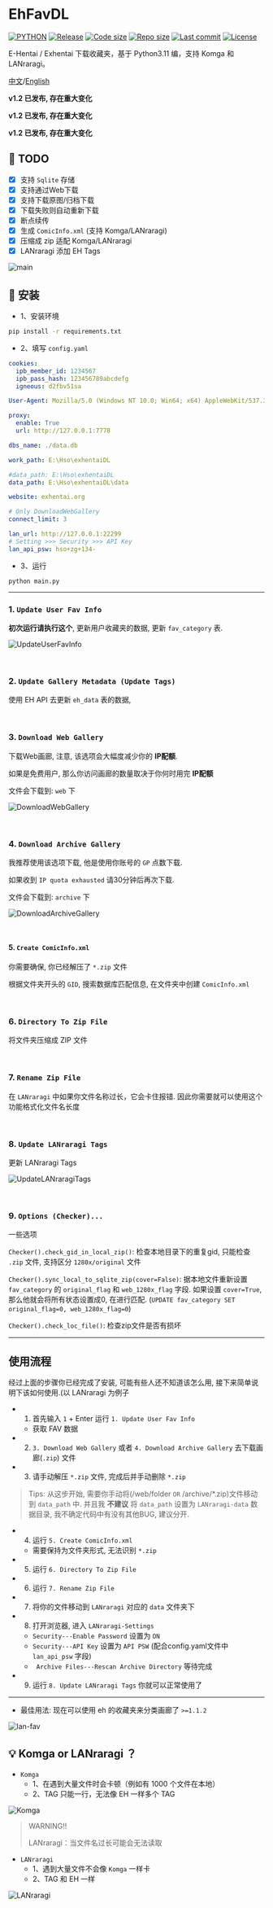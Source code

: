 # EhFavDL

[![PYTHON](https://img.shields.io/badge/Python-3.11-orange.svg)](https://www.python.org/)
[![Release](https://img.shields.io/github/v/release/eezd/EhFavDL)](https://github.com/eezd/EhFavDL/releases)
[![Code size](https://img.shields.io/github/languages/code-size/eezd/EhFavDL?color=blueviolet)](https://github.com/eezd/EhFavDL)
[![Repo size](https://img.shields.io/github/repo-size/eezd/EhFavDL?color=eb56fd)](https://github.com/eezd/EhFavDL)
[![Last commit](https://img.shields.io/github/last-commit/eezd/EhFavDL/main)](https://github.com/eezd/EhFavDL/commits/main)
[![License](https://img.shields.io/badge/license-MIT-yellowgreen.svg)](LICENSE)

E-Hentai / Exhentai 下载收藏夹，基于 Python3.11 编，支持 Komga 和 LANraragi。

[中文](README.md)/[English](README-EN.md)

**v1.2 已发布, 存在重大变化**

**v1.2 已发布, 存在重大变化**

**v1.2 已发布, 存在重大变化**

## 📌 TODO

- [x] 支持 `Sqlite` 存储
- [x] 支持通过Web下载
- [x] 支持下载原图/归档下载
- [x] 下载失败则自动重新下载
- [x] 断点续传
- [x] 生成 `ComicInfo.xml` (支持 Komga/LANraragi)
- [x] 压缩成 zip 适配 Komga/LANraragi
- [x] LANraragi 添加 EH Tags

![main](/img/main.png)

## 🔨 安装

- 1、安装环境

```bash
pip install -r requirements.txt
```

- 2、填写 `config.yaml`

```yaml
cookies:
  ipb_member_id: 1234567
  ipb_pass_hash: 123456789abcdefg
  igneous: d2fbv51sa

User-Agent: Mozilla/5.0 (Windows NT 10.0; Win64; x64) AppleWebKit/537.36 (KHTML, like Gecko) Chrome/112.0.0.0 Safari/537.36

proxy:
  enable: True
  url: http://127.0.0.1:7778

dbs_name: ./data.db

work_path: E:\Hso\exhentaiDL

#data_path: E:\Hso\exhentaiDL
data_path: E:\Hso\exhentaiDL\data

website: exhentai.org

# Only DownloadWebGallery
connect_limit: 3

lan_url: http://127.0.0.1:22299
# Setting >>> Security >>> API Key
lan_api_psw: hso+zg+134-
```

- 3、运行

```shell
python main.py
```

****

### 1. `Update User Fav Info`

**初次运行请执行这个**, 更新用户收藏夹的数据, 更新 `fav_category` 表.

![UpdateUserFavInfo](/img/UpdateUserFavInfo.png)

<br/>

### 2. `Update Gallery Metadata (Update Tags)`

使用 EH API 去更新 `eh_data` 表的数据,

<br/>

### 3. `Download Web Gallery`

下载Web画廊, 注意, 该选项会大幅度减少你的 **IP配额**.

如果是免费用户, 那么你访问画廊的数量取决于你何时用完 **IP配额**

文件会下载到: `web` 下

![DownloadWebGallery](/img/DownloadWebGallery.png)

<br/>

### 4. `Download Archive Gallery`

我推荐使用该选项下载, 他是使用你账号的 `GP` 点数下载.

如果收到 `IP quota exhausted` 请30分钟后再次下载.

文件会下载到: `archive` 下

![DownloadArchiveGallery](/img/DownloadArchiveGallery.png)

<br/>

#### 5. `Create ComicInfo.xml`

你需要确保, 你已经解压了 `*.zip` 文件

根据文件夹开头的 `GID`, 搜索数据库匹配信息, 在文件夹中创建 `ComicInfo.xml`

<br/>

### 6. `Directory To Zip File`

将文件夹压缩成 ZIP 文件

<br/>

### 7. `Rename Zip File`

在 `LANraragi` 中如果你文件名称过长，它会卡住报错. 因此你需要就可以使用这个功能格式化文件名长度

<br/>

### 8. `Update LANraragi Tags`

更新 LANraragi Tags

![UpdateLANraragiTags](/img/UpdateLANraragiTags.png)

<br/>

### 9. `Options (Checker)...`

一些选项

`Checker().check_gid_in_local_zip()`: 检查本地目录下的重复gid, 只能检查 `.zip` 文件, 支持区分 `1280x/original` 文件

`Checker().sync_local_to_sqlite_zip(cover=False)`: 据本地文件重新设置 `fav_category` 的 `original_flag`
和 `web_1280x_flag` 字段. 如果设置 `cover=True`, 那么他就会将所有状态设置成0,
在进行匹配. (`UPDATE fav_category SET original_flag=0, web_1280x_flag=0`)

`Checker().check_loc_file()`: 检查zip文件是否有损坏


****

## 使用流程

经过上面的步骤你已经完成了安装, 可能有些人还不知道该怎么用, 接下来简单说明下该如何使用.(以 LANraragi 为例子

-
    1) 首先输入 `1` + Enter 运行 `1. Update User Fav Info`

    - 获取 FAV 数据

-
    2) `3. Download Web Gallery` 或者 `4. Download Archive Gallery` 去下载画廊(`.zip`) 文件

-
    3) 请手动解压 `*.zip` 文件, 完成后并手动删除 `*.zip`

> Tips: 从这步开始, 需要你手动将(/web/folder `OR` /archive/*.zip)文件移动到 `data_path` 中.
> 并且我 **不建议** 将 `data_path` 设置为 `LANraragi-data` 数据目录, 我不确定代码中有没有其他BUG, 建议分开.

-
    4) 运行 `5. Create ComicInfo.xml`

    - 需要保持为文件夹形式, 无法识别 `*.zip`

-
    5) 运行 `6. Directory To Zip File`

-
    6) 运行 `7. Rename Zip File`

-
    7) 将你的文件移动到 `LANraragi` 对应的 `data` 文件夹下

-
    8) 打开浏览器, 进入 `LANraragi-Settings`

    - `Security---Enable Password` 设置为 `ON`
    - `Security---API Key` 设置为 `API PSW` (配合config.yaml文件中 `lan_api_psw` 字段)
    - ` Archive Files---Rescan Archive Directory` 等待完成

-
    9) 运行 `8. Update LANraragi Tags` 你就可以正常使用了

****

- 最佳用法: 现在可以使用 eh 的收藏夹来分类画廊了 `>=1.1.2`

![lan-fav](/img/lan-fav.png)

## 💡 Komga or LANraragi ？

- `Komga`
    - 1、在遇到大量文件时会卡顿（例如有 1000 个文件在本地）
    - 2、TAG 只能一行，无法像 EH 一样多个 TAG

![Komga](/img/Komga.png)

> WARNING!!
>
> LANraragi：当文件名过长可能会无法读取

- `LANraragi`
    - 1、遇到大量文件不会像 `Komga` 一样卡
    - 2、TAG 和 EH 一样

![LANraragi](/img/LANraragi.png)
